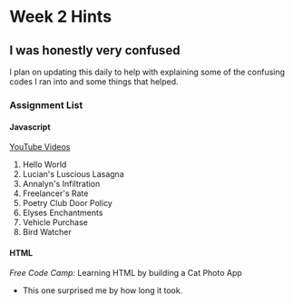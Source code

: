 # Week 2 Hints
## I was honestly very confused
I plan on updating this daily to help with explaining some of the confusing codes I ran into and some things that helped.

### Assignment List
#### **Javascript**
[YouTube Videos](https://www.youtube.com/watch?v=Xgrm-5_2mEA&list=PLJO7vAdVP8x1XreVWnTEtySN9BE8-Tr4o)
1. Hello World
2. Lucian's Luscious Lasagna
3. Annalyn's Infiltration
4. Freelancer's Rate
5. Poetry Club Door Policy
6. Elyses Enchantments
7. Vehicle Purchase
8. Bird Watcher

#### **HTML**
*Free Code Camp:* Learning HTML by building a Cat Photo App
 - This one surprised me by how long it took.
